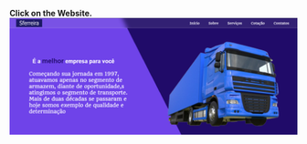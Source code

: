 <strong>Click on the Website.</strong>
<a href="https://gustavomalimpensa.github.io/My-First-Website-volunteer.github.iob.//">
  <img src="./img/foto-site.png">
</a>
